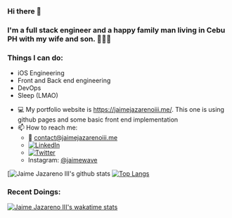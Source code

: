 ### Hi there 👋

### I'm a full stack engineer and a happy family man living in Cebu PH with my wife and son. 👨‍👩‍👦

### Things I can do:
  * iOS Engineering
  * Front and Back end engineering
  * DevOps
  * Sleep (LMAO)
  
- 💻 My portfolio website is https://jaimejazarenoiii.me/. This one is using github pages and some basic front end implementation
- 📫 How to reach me: 
  * 📧 contact@jaimejazarenoiii.me
  * <a href="https://www.linkedin.com/in/jaime-jazareno-2bb461140/" target="_blank"><img src="https://img.shields.io/badge/LinkedIn-%230077B5.svg?&style=flat-square&logo=linkedin&logoColor=white" alt="LinkedIn"></a>
  * <a href="https://img.shields.io/twitter/follow/jjazarenoiii?label=Follow&style=social" target="_blank"><img src="" alt="Twitter"></a>
  * Instagram: [@jaimewave](https://instagram.com/jaimewave)


[![Jaime Jazareno III's github stats](https://github-readme-stats.vercel.app/api?username=jaimejazarenoiii&show_icons=true&theme=dracula&hide_border=true&show_icons=true&count_private=true&line_height=27)
[![Top Langs](https://github-readme-stats.vercel.app/api/top-langs/?username=jaimejazarenoiii&layout=compact&show_icons=true&theme=dracula)](https://github.com/jaimejazarenoiii/github-readme-stats&hide_border=true&show_icons=true&langs_count=3)

### Recent Doings:
[![Jaime Jazareno III's wakatime stats](https://github-readme-stats.vercel.app/api/wakatime?username=jaimejazarenoiii)](https://github.com/jaimejazarenoiii/github-readme-stats&hide_border=true&show_icons=true)
